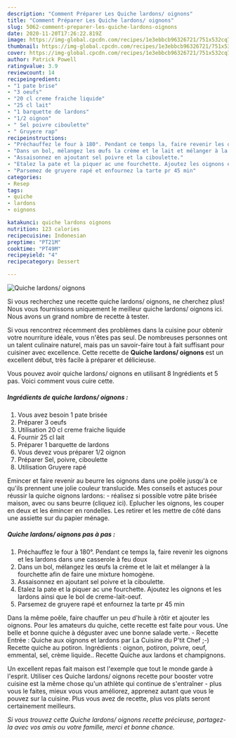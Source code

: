 ```yaml
---
description: "Comment Préparer Les Quiche lardons/ oignons"
title: "Comment Préparer Les Quiche lardons/ oignons"
slug: 5062-comment-preparer-les-quiche-lardons-oignons
date: 2020-11-20T17:26:22.819Z
image: https://img-global.cpcdn.com/recipes/1e3ebbcb96326721/751x532cq70/quiche-lardons-oignons-photo-principale-de-la-recette.jpg
thumbnail: https://img-global.cpcdn.com/recipes/1e3ebbcb96326721/751x532cq70/quiche-lardons-oignons-photo-principale-de-la-recette.jpg
cover: https://img-global.cpcdn.com/recipes/1e3ebbcb96326721/751x532cq70/quiche-lardons-oignons-photo-principale-de-la-recette.jpg
author: Patrick Powell
ratingvalue: 3.9
reviewcount: 14
recipeingredient:
- "1 pate brise"
- "3 oeufs"
- "20 cl creme fraiche liquide"
- "25 cl lait"
- "1 barquette de lardons"
- "1/2 oignon"
- " Sel poivre ciboulette"
- " Gruyere rap"
recipeinstructions:
- "Préchauffez le four à 180°. Pendant ce temps la, faire revenir les oignons et les lardons dans une casserole à feu doux"
- "Dans un bol, mélangez les œufs la crème et le lait et mélanger à la fourchette afin de faire une mixture homogène."
- "Assaisonnez en ajoutant sel poivre et la ciboulette."
- "Etalez la pate et la piquer ac une fourchette. Ajoutez les oignons et les lardons ainsi que le bol de creme-lait-oeuf."
- "Parsemez de gruyere rapé et enfournez la tarte pr 45 min"
categories:
- Resep
tags:
- quiche
- lardons
- oignons

katakunci: quiche lardons oignons 
nutrition: 123 calories
recipecuisine: Indonesian
preptime: "PT21M"
cooktime: "PT49M"
recipeyield: "4"
recipecategory: Dessert

---
```



![Quiche lardons/ oignons](https://img-global.cpcdn.com/recipes/1e3ebbcb96326721/751x532cq70/quiche-lardons-oignons-photo-principale-de-la-recette.jpg)

Si vous recherchez une recette quiche lardons/ oignons, ne cherchez plus! Nous vous fournissons uniquement le meilleur quiche lardons/ oignons ici. Nous avons un grand nombre de recette à tester.

Si vous rencontrez récemment des problèmes dans la cuisine pour obtenir votre nourriture idéale, vous n'êtes pas seul. De nombreuses personnes ont un talent culinaire naturel, mais pas un savoir-faire tout à fait suffisant pour cuisiner avec excellence. Cette recette de <strong> Quiche lardons/ oignons </strong> est un excellent début, très facile à préparer et délicieuse.

<!--inarticleads1-->

Vous pouvez avoir quiche lardons/ oignons en utilisant 8 Ingrédients et 5 pas. Voici comment vous cuire cette.

##### Ingrédients de quiche lardons/ oignons :

1. Vous avez besoin 1 pate brisée
1. Préparer 3 oeufs
1. Utilisation 20 cl creme fraiche liquide
1. Fournir 25 cl lait
1. Préparer 1 barquette de lardons
1. Vous devez vous préparer 1/2 oignon
1. Préparer  Sel, poivre, ciboulette
1. Utilisation  Gruyere rapé


Emincer et faire revenir au beurre les oignons dans une poêle jusqu&#39;à ce qu&#39;ils prennent une jolie couleur translucide. Mes conseils et astuces pour réussir la quiche oignons lardons: - réalisez si possible votre pâte brisée maison, avec ou sans beurre (cliquez ici). Eplucher les oignons, les couper en deux et les émincer en rondelles. Les retirer et les mettre de côté dans une assiette sur du papier ménage. 

<!--inarticleads2-->

##### Quiche lardons/ oignons pas à pas :

1. Préchauffez le four à 180°. Pendant ce temps la, faire revenir les oignons et les lardons dans une casserole à feu doux
1. Dans un bol, mélangez les œufs la crème et le lait et mélanger à la fourchette afin de faire une mixture homogène.
1. Assaisonnez en ajoutant sel poivre et la ciboulette.
1. Etalez la pate et la piquer ac une fourchette. Ajoutez les oignons et les lardons ainsi que le bol de creme-lait-oeuf.
1. Parsemez de gruyere rapé et enfournez la tarte pr 45 min


Dans la même poêle, faire chauffer un peu d&#39;huile à rôtir et ajouter les oignons. Pour les amateurs du quiche, cette recette est faite pour vous. Une belle et bonne quiche à déguster avec une bonne salade verte. - Recette Entrée : Quiche aux oignons et lardons par La Cuisine du P&#39;tit Chef ;-) Recette quiche au potiron. Ingrédients : oignon, potiron, poivre, oeuf, emmental, sel, crème liquide.. Recette Quiche aux lardons et champignons. 

<!--inarticleads1-->

<p>
Un excellent repas fait maison est l'exemple que tout le monde garde à l'esprit. Utiliser ces Quiche lardons/ oignons recette pour booster votre cuisine est la même chose qu'un athlète qui continue de s'entraîner - plus vous le faites, mieux vous vous améliorez, apprenez autant que vous le pouvez sur la cuisine. Plus vous avez de recette, plus vos plats seront certainement meilleurs.
</p>

<p>
<i>Si vous trouvez cette Quiche lardons/ oignons recette précieuse, partagez-la avec vos amis ou votre famille, merci et bonne chance.</i>
</p>
